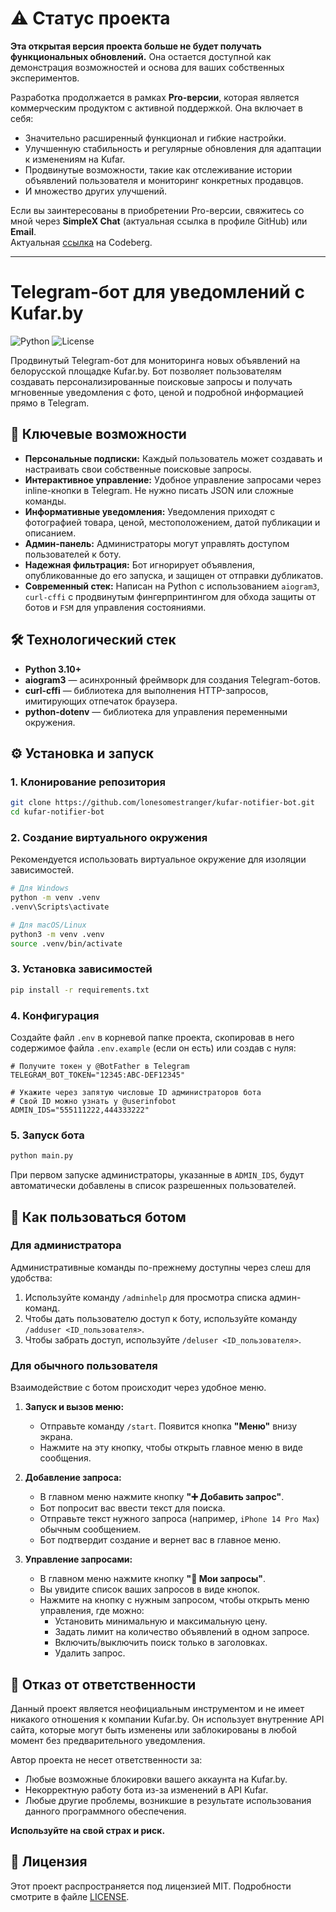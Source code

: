 # ⚠️ Статус проекта

**Эта открытая версия проекта больше не будет получать функциональных обновлений.** Она остается доступной как демонстрация возможностей и основа для ваших собственных экспериментов.

Разработка продолжается в рамках **Pro-версии**, которая является коммерческим продуктом с активной поддержкой. Она включает в себя:
*   Значительно расширенный функционал и гибкие настройки.
*   Улучшенную стабильность и регулярные обновления для адаптации к изменениям на Kufar.
*   Продвинутые возможности, такие как отслеживание истории объявлений пользователя и мониторинг конкретных продавцов.
*   И множество других улучшений.

Если вы заинтересованы в приобретении Pro-версии, свяжитесь со мной через **SimpleX Chat** (актуальная ссылка в профиле GitHub) или **Email**.  
Актуальная [ссылка](https://codeberg.org/lonesomestranger/kufar-notifier-bot) на Codeberg.

---

# Telegram-бот для уведомлений с Kufar.by

![Python](https://img.shields.io/badge/Python-3.10+-blue.svg)
![License](https://img.shields.io/badge/License-MIT-yellow.svg)

Продвинутый Telegram-бот для мониторинга новых объявлений на белорусской площадке Kufar.by. Бот позволяет пользователям создавать персонализированные поисковые запросы и получать мгновенные уведомления с фото, ценой и подробной информацией прямо в Telegram.

## 🚀 Ключевые возможности

*   **Персональные подписки:** Каждый пользователь может создавать и настраивать свои собственные поисковые запросы.
*   **Интерактивное управление:** Удобное управление запросами через inline-кнопки в Telegram. Не нужно писать JSON или сложные команды.
*   **Информативные уведомления:** Уведомления приходят с фотографией товара, ценой, местоположением, датой публикации и описанием.
*   **Админ-панель:** Администраторы могут управлять доступом пользователей к боту.
*   **Надежная фильтрация:** Бот игнорирует объявления, опубликованные до его запуска, и защищен от отправки дубликатов.
*   **Современный стек:** Написан на Python с использованием `aiogram3`, `curl-cffi` c продвинутым фингерпринтингом для обхода защиты от ботов и `FSM` для управления состояниями.

## 🛠️ Технологический стек

*   **Python 3.10+**
*   **aiogram3** — асинхронный фреймворк для создания Telegram-ботов.
*   **curl-cffi** — библиотека для выполнения HTTP-запросов, имитирующих отпечаток браузера.
*   **python-dotenv** — библиотека для управления переменными окружения.

## ⚙️ Установка и запуск

### 1. Клонирование репозитория

```bash
git clone https://github.com/lonesomestranger/kufar-notifier-bot.git
cd kufar-notifier-bot
```

### 2. Создание виртуального окружения

Рекомендуется использовать виртуальное окружение для изоляции зависимостей.

```bash
# Для Windows
python -m venv .venv
.venv\Scripts\activate

# Для macOS/Linux
python3 -m venv .venv
source .venv/bin/activate
```

### 3. Установка зависимостей

```bash
pip install -r requirements.txt
```

### 4. Конфигурация

Создайте файл `.env` в корневой папке проекта, скопировав в него содержимое файла `.env.example` (если он есть) или создав с нуля:

```env
# Получите токен у @BotFather в Telegram
TELEGRAM_BOT_TOKEN="12345:ABC-DEF12345"

# Укажите через запятую числовые ID администраторов бота
# Свой ID можно узнать у @userinfobot
ADMIN_IDS="555111222,444333222"
```

### 5. Запуск бота

```bash
python main.py
```
При первом запуске администраторы, указанные в `ADMIN_IDS`, будут автоматически добавлены в список разрешенных пользователей.

## 📖 Как пользоваться ботом

### Для администратора

Административные команды по-прежнему доступны через слеш для удобства:
1.  Используйте команду `/adminhelp` для просмотра списка админ-команд.
2.  Чтобы дать пользователю доступ к боту, используйте команду `/adduser <ID_пользователя>`.
3.  Чтобы забрать доступ, используйте `/deluser <ID_пользователя>`.

### Для обычного пользователя

Взаимодействие с ботом происходит через удобное меню.

1.  **Запуск и вызов меню:**
    *   Отправьте команду `/start`. Появится кнопка **"Меню"** внизу экрана.
    *   Нажмите на эту кнопку, чтобы открыть главное меню в виде сообщения.

2.  **Добавление запроса:**
    *   В главном меню нажмите кнопку **"➕ Добавить запрос"**.
    *   Бот попросит вас ввести текст для поиска.
    *   Отправьте текст нужного запроса (например, `iPhone 14 Pro Max`) обычным сообщением.
    *   Бот подтвердит создание и вернет вас в главное меню.

3.  **Управление запросами:**
    *   В главном меню нажмите кнопку **"📜 Мои запросы"**.
    *   Вы увидите список ваших запросов в виде кнопок.
    *   Нажмите на кнопку с нужным запросом, чтобы открыть меню управления, где можно:
        *   Установить минимальную и максимальную цену.
        *   Задать лимит на количество объявлений в одном запросе.
        *   Включить/выключить поиск только в заголовках.
        *   Удалить запрос.

## 📜 Отказ от ответственности

Данный проект является неофициальным инструментом и не имеет никакого отношения к компании Kufar.by. Он использует внутренние API сайта, которые могут быть изменены или заблокированы в любой момент без предварительного уведомления.

Автор проекта не несет ответственности за:
*   Любые возможные блокировки вашего аккаунта на Kufar.by.
*   Некорректную работу бота из-за изменений в API Kufar.
*   Любые другие проблемы, возникшие в результате использования данного программного обеспечения.

**Используйте на свой страх и риск.**

## 📄 Лицензия

Этот проект распространяется под лицензией MIT. Подробности смотрите в файле [LICENSE](LICENSE).
